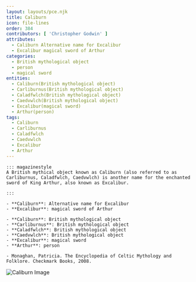 ```yaml
---
layout: layouts/pce.njk
title: Caliburn
icon: file-lines
order: 384
contributors: [ 'Christopher Godwin' ]
attributes:
  - Caliburn Alternative name for Excalibur
  - Excalibur magical sword of Arthur
categories:
  - British mythological object
  - person
  - magical sword
entities:
  - Caliburn(British mythological object)
  - Carliburnus(British mythological object)
  - Caladfwlch(British mythological object)
  - Caedvwlch(British mythological object)
  - Excalibur(magical sword)
  - Arthur(person)
tags:
  - Caliburn
  - Carliburnus
  - Caladfwlch
  - Caedvwlch
  - Excalibur
  - Arthur
---
```

``` tab [group1:Info]
::: magazinestyle
A British mythical object known as Caliburn (also referred to as Carliburnus, Caladfwlch, Caedvwlch) is another name for the enchanted sword of King Arthur, also known as Excalibur.

:::
```
``` tab [group1:Attributes]
- **Caliburn**: Alternative name for Excalibur
- **Excalibur**: magical sword of Arthur
```
``` tab [group1:Entities]
- **Caliburn**: British mythological object
- **Carliburnus**: British mythological object
- **Caladfwlch**: British mythological object
- **Caedvwlch**: British mythological object
- **Excalibur**: magical sword
- **Arthur**: person
```
``` tab [group1:Sources]
- Monaghan, Patricia. The Encyclopedia of Celtic Mythology and Folklore. Checkmark Books, 2008.
```
![Caliburn Image](https://upload.wikimedia.org/wikipedia/commons/0/0f/Arthur-Pyle_Excalibur_the_Sword.JPG)
